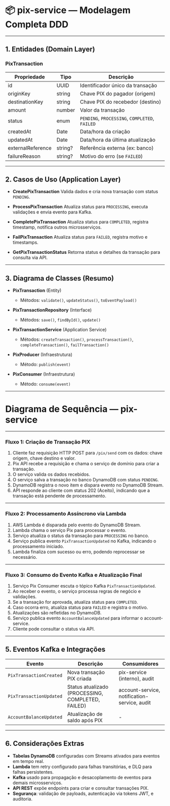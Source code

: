 # 📦 pix-service — Modelagem Completa DDD

---

## 1. Entidades (Domain Layer)

### PixTransaction

| Propriedade       | Tipo    | Descrição                                      |
| ----------------- | ------- | ---------------------------------------------- |
| id                | UUID    | Identificador único da transação               |
| originKey         | string  | Chave PIX do pagador (origem)                  |
| destinationKey    | string  | Chave PIX do recebedor (destino)               |
| amount            | number  | Valor da transação                             |
| status            | enum    | `PENDING`, `PROCESSING`, `COMPLETED`, `FAILED` |
| createdAt         | Date    | Data/hora da criação                           |
| updatedAt         | Date    | Data/hora da última atualização                |
| externalReference | string? | Referência externa (ex: banco)                 |
| failureReason     | string? | Motivo do erro (se `FAILED`)                   |

---

## 2. Casos de Uso (Application Layer)

* **CreatePixTransaction**
  Valida dados e cria nova transação com status `PENDING`.

* **ProcessPixTransaction**
  Atualiza status para `PROCESSING`, executa validações e envia evento para Kafka.

* **CompletePixTransaction**
  Atualiza status para `COMPLETED`, registra timestamp, notifica outros microsserviços.

* **FailPixTransaction**
  Atualiza status para `FAILED`, registra motivo e timestamps.

* **GetPixTransactionStatus**
  Retorna status e detalhes da transação para consulta via API.

---

## 3. Diagrama de Classes (Resumo)

* **PixTransaction** (Entity)

  * Métodos: `validate()`, `updateStatus()`, `toEventPayload()`

* **PixTransactionRepository** (Interface)

  * Métodos: `save()`, `findById()`, `update()`

* **PixTransactionService** (Application Service)

  * Métodos: `createTransaction()`, `processTransaction()`, `completeTransaction()`, `failTransaction()`

* **PixProducer** (Infraestrutura)

  * Método: `publish(event)`

* **PixConsumer** (Infraestrutura)

  * Método: `consume(event)`

---

# Diagrama de Sequência — pix-service

---

### Fluxo 1: Criação de Transação PIX

1. Cliente faz requisição HTTP POST para `/pix/send` com os dados: chave origem, chave destino e valor.
2. Pix API recebe a requisição e chama o serviço de domínio para criar a transação.
3. O serviço valida os dados recebidos.
4. O serviço salva a transação no banco DynamoDB com status `PENDING`.
5. DynamoDB registra o novo item e dispara evento no DynamoDB Stream.
6. API responde ao cliente com status 202 (Aceito), indicando que a transação está pendente de processamento.

---

### Fluxo 2: Processamento Assíncrono via Lambda

1. AWS Lambda é disparada pelo evento do DynamoDB Stream.
2. Lambda chama o serviço Pix para processar o evento.
3. Serviço atualiza o status da transação para `PROCESSING` no banco.
4. Serviço publica evento `PixTransactionUpdated` no Kafka, indicando o processamento iniciado.
5. Lambda finaliza com sucesso ou erro, podendo reprocessar se necessário.

---

### Fluxo 3: Consumo do Evento Kafka e Atualização Final

1. Serviço Pix Consumer escuta o tópico Kafka `PixTransactionUpdated`.
2. Ao receber o evento, o serviço processa regras de negócio e validações.
3. Se a transação for aprovada, atualiza status para `COMPLETED`.
4. Caso ocorra erro, atualiza status para `FAILED` e registra o motivo.
5. Atualizações são refletidas no DynamoDB.
6. Serviço publica evento `AccountBalanceUpdated` para informar o account-service.
7. Cliente pode consultar o status via API.

---

## 5. Eventos Kafka e Integrações

| Evento                  | Descrição                                         | Consumidores                                 |
| ----------------------- | ------------------------------------------------- | -------------------------------------------- |
| `PixTransactionCreated` | Nova transação PIX criada                         | pix-service (interno), audit                 |
| `PixTransactionUpdated` | Status atualizado (PROCESSING, COMPLETED, FAILED) | account-service, notification-service, audit |
| `AccountBalanceUpdated` | Atualização de saldo após PIX                     | -                                            |

---

## 6. Considerações Extras

* **Tabelas DynamoDB** configuradas com Streams ativados para eventos em tempo real.
* **Lambda** tem retry configurado para falhas transitórias, e DLQ para falhas persistentes.
* **Kafka** usado para propagação e desacoplamento de eventos para demais microsserviços.
* **API REST** expõe endpoints para criar e consultar transações PIX.
* **Segurança**: validação de payloads, autenticação via tokens JWT, e auditoria.

